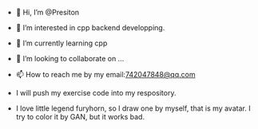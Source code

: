 - 👋 Hi, I’m @Presiton
- 👀 I’m interested in cpp backend developping.
- 🌱 I’m currently learning cpp
- 💞️ I’m looking to collaborate on ...
- 📫 How to reach me by my email:742047848@qq.com
- I will push my exercise code into my respository.

- I love little legend furyhorn, so I draw one by myself, that is my avatar. I try to color it by GAN, but it works bad.
<!---
Presiton/Presiton is a ✨ special ✨ repository because its `README.md` (this file) appears on your GitHub profile.
You can click the Preview link to take a look at your changes.
--->
